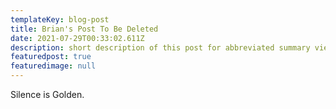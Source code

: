 ```yaml
---
templateKey: blog-post
title: Brian's Post To Be Deleted
date: 2021-07-29T00:33:02.611Z
description: short description of this post for abbreviated summary views
featuredpost: true
featuredimage: null
---
```


Silence is Golden.
